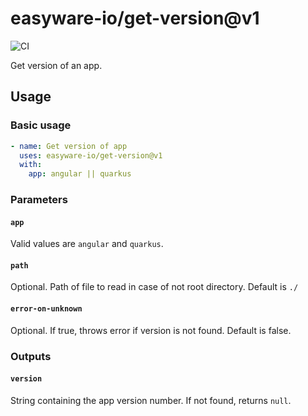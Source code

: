 # easyware-io/get-version@v1

![CI](https://github.com/easyware-io/get-version/actions/workflows/build.yml/badge.svg)

Get version of an app.

## Usage

### Basic usage

```yaml
- name: Get version of app
  uses: easyware-io/get-version@v1
  with:
    app: angular || quarkus
```

### Parameters

#### `app`

Valid values are `angular` and `quarkus`.

#### `path`

Optional. Path of file to read in case of not root directory. Default is `./`

#### `error-on-unknown`

Optional. If true, throws error if version is not found. Default is false.

### Outputs

#### `version`

String containing the app version number. If not found, returns `null`.
